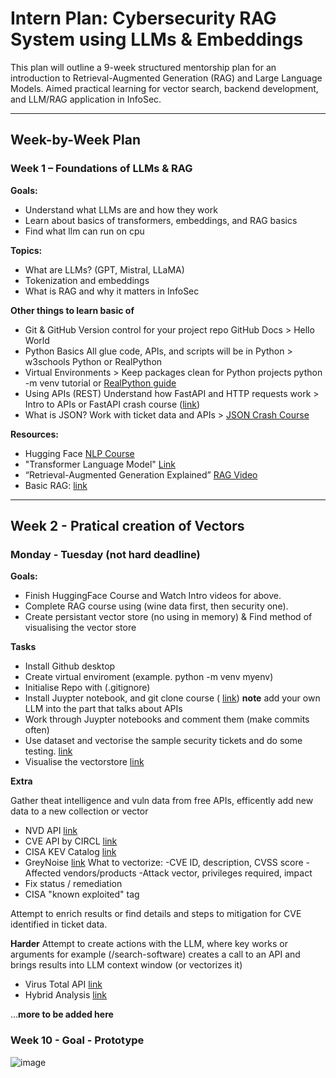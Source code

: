 # Intern Plan: Cybersecurity RAG System using LLMs & Embeddings

This plan will outline a 9-week structured mentorship plan for an introduction to Retrieval-Augmented Generation (RAG) and Large Language Models. Aimed practical learning for vector search, backend development, and LLM/RAG application in InfoSec.

---

## Week-by-Week Plan

### Week 1 – Foundations of LLMs & RAG

**Goals:**
- Understand what LLMs are and how they work
- Learn about basics of transformers, embeddings, and RAG basics
- Find what llm can run on cpu

**Topics:**
- What are LLMs? (GPT, Mistral, LLaMA)
- Tokenization and embeddings
- What is RAG and why it matters in InfoSec
  
**Other things to learn basic of**
- Git & GitHub	Version control for your project repo	GitHub Docs > Hello World
- Python Basics	All glue code, APIs, and scripts will be in Python	> w3schools Python or RealPython
- Virtual Environments	> Keep packages clean for Python projects	python -m venv tutorial or [RealPython guide](https://realpython.com/python-virtual-environments-a-primer/)
- Using APIs (REST)	Understand how FastAPI and HTTP requests work	> Intro to APIs or FastAPI crash course ([link](https://documenter.getpostman.com/view/664302/S1ENwy59))
- What is JSON?	Work with ticket data and APIs	> [JSON Crash Course](https://dev.to/talibackend/json-crash-course-4pof)

**Resources:**
- Hugging Face [NLP Course](https://huggingface.co/learn/nlp-course/chapter1)
- "Transformer Language Model" [Link](https://www.youtube.com/watch?v=-QH8fRhqFHM)
- “Retrieval-Augmented Generation Explained” [RAG Video](https://youtu.be/5Y3a61o0jFQ?feature=shared)
- Basic RAG: [link](https://docs.mistral.ai/guides/rag/)

---
## Week 2 - Pratical creation of Vectors

### Monday - Tuesday (not hard deadline)

**Goals:**
- Finish HuggingFace Course and Watch Intro videos for above.
- Complete RAG course using (wine data first, then security one).
- Create persistant vector store (no using in memory) & Find method of visualising the vector store

**Tasks**
- Install Github desktop
- Create virtual enviroment (example. python -m venv myenv)
- Initialise Repo with (.gitignore)
- Install Juypter notebook, and git clone course ( [link](https://github.com/alfredodeza/learn-retrieval-augmented-generation/tree/main)) **note** add your own LLM into the part that talks about APIs
- Work through Juypter notebooks and comment them (make commits often)
- Use dataset and vectorise the sample security tickets and do some testing. [link](https://github.com/PatrickAcheson/Learning-Plan-Cybersecurity-RAG-System/blob/main/Ticket%20Details.xlsx)
- Visualise the vectorstore [link](https://medium.com/@sarmadafzalj/visualize-vector-embeddings-in-a-rag-system-89d0c44a3be4)

**Extra**

Gather theat intelligence and vuln data from free APIs, efficently add new data to a new collection or vector
  - NVD API [link](https://nvd.nist.gov/developers/vulnerabilities)
  - CVE API by CIRCL [link](https://cve.circl.lu/api/)
  - CISA KEV Catalog [link](https://www.cisa.gov/known-exploited-vulnerabilities-catalog)
  - GreyNoise [link](https://docs.greynoise.io/reference/get_v3-community-ip)
What to vectorize:
  -CVE ID, description, CVSS score
  -Affected vendors/products
  -Attack vector, privileges required, impact
  - Fix status / remediation
  - CISA "known exploited" tag

Attempt to enrich results or find details and steps to mitigation for CVE identified in ticket data.

**Harder**
Attempt to create actions with the LLM, where key works or arguments for example (/search-software) creates a call to an API and brings results into LLM context window (or vectorizes it)
  - Virus Total API [link](https://docs.virustotal.com/reference/overview)
  - Hybrid Analysis [link](https://www.hybrid-analysis.com/docs/api/v2)


...**more to be added here**

### Week 10 - Goal - Prototype

![image](https://github.com/user-attachments/assets/cbedec45-a711-4965-bd49-839017ebb7f8)
